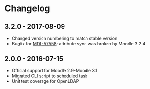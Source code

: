 # Changelog

## 3.2.0 - 2017-08-09

- Changed version numbering to match stable version
- Bugfix for [MDL-57558](https://tracker.moodle.org/browse/MDL-57558): attribute sync was broken by Moodle 3.2.4

## 2.0.0 - 2016-07-15

- Official support for Moodle 2.9-Moodle 3.1
- Migrated CLI script to scheduled task
- Unit test coverage for OpenLDAP


